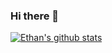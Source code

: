 ### Hi there 👋

<!--
**ebruning/ebruning** is a ✨ _special_ ✨ repository because its `README.md` (this file) appears on your GitHub profile.

Here are some ideas to get you started:

- 🔭 I’m currently working on ...
- 🌱 I’m currently learning ...
- 👯 I’m looking to collaborate on ...
- 🤔 I’m looking for help with ...
- 💬 Ask me about ...
- 📫 How to reach me: ...
- 😄 Pronouns: ...
- ⚡ Fun fact: ...
-->

[![Ethan's github stats](https://github-readme-stats.vercel.app/api?username=ebruning)](https://github.com/anuraghazra/github-readme-stats)

